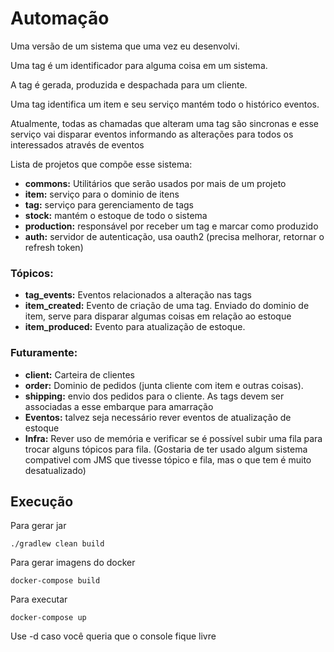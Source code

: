 # Automação

Uma versão de um sistema que uma vez eu desenvolvi.

Uma tag é um identificador para alguma coisa em um sistema. 

A tag é gerada, produzida e despachada para um cliente.

Uma tag identifica um item e seu serviço mantém todo o histórico eventos.

Atualmente, todas as chamadas que alteram uma tag são sincronas e esse serviço vai disparar eventos informando as alterações para todos os interessados através de eventos 

Lista de projetos que compõe esse sistema:
* **commons:** Utilitários que serão usados por mais de um projeto
* **item:** serviço para o dominio de itens
* **tag:** serviço para gerenciamento de tags
* **stock:** mantém o estoque de todo o sistema
* **production:** responsável por receber um tag e marcar como produzido
* **auth:** servidor de autenticação, usa oauth2 (precisa melhorar, retornar o refresh token) 

### Tópicos:
* **tag_events:** Eventos relacionados a alteração nas tags
* **item_created:** Evento de criação de uma tag. Enviado do dominio de item, serve para disparar algumas coisas em relação ao estoque 
* **item_produced:** Evento para atualização de estoque.

### Futuramente:
* **client:** Carteira de clientes
* **order:** Dominio de pedidos (junta cliente com item e outras coisas). 
* **shipping:** envio dos pedidos para o cliente. As tags devem ser associadas a esse embarque para amarração
* **Eventos:** talvez seja necessário rever eventos de atualização de estoque 
* **Infra:** Rever uso de memória e verificar se é possível subir uma fila para trocar alguns tópicos para fila. (Gostaria de ter usado algum sistema compativel com JMS que tivesse tópico e fila, mas o que tem é muito desatualizado)
                   

## Execução
Para gerar jar

    ./gradlew clean build

Para gerar imagens do docker

    docker-compose build

Para executar

    docker-compose up

Use -d caso você queria que o console fique livre
